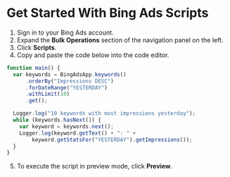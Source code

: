 # Get Started With Bing Ads Scripts

1. Sign in to your Bing Ads account.
2. Expand the <strong>Bulk Operations</strong> section of the navigation panel on the left.
3. Click <strong>Scripts</strong>.
4. Copy and paste the code below into the code editor.
```javascript
function main() {
  var keywords = BingAdsApp.keywords()
      .orderBy("Impressions DESC")
      .forDateRange("YESTERDAY")
      .withLimit(10)
      .get();

  Logger.log("10 keywords with most impressions yesterday");
  while (keywords.hasNext()) {
    var keyword = keywords.next();
    Logger.log(keyword.getText() + ": " +
        keyword.getStatsFor("YESTERDAY").getImpressions());
  }
}
```
5. To execute the script in preview mode, click <strong>Preview</strong>.